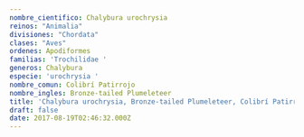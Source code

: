 ```yaml
---
nombre_cientifico: Chalybura urochrysia
reinos: "Animalia"
divisiones: "Chordata"
clases: "Aves"
ordenes: Apodiformes
familias: 'Trochilidae '
generos: Chalybura
especie: 'urochrysia '
nombre_comun: Colibrí Patirrojo
nombre_ingles: Bronze-tailed Plumeleteer
title: 'Chalybura urochrysia, Bronze-tailed Plumeleteer, Colibrí Patirrojo'
draft: false
date: 2017-08-19T02:46:32.000Z
---
```


